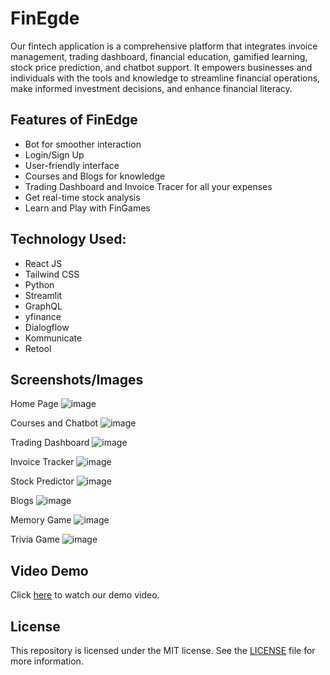 # FinEgde

Our fintech application is a comprehensive platform that integrates invoice management, trading dashboard, financial education, gamified learning, stock price prediction, and chatbot support. It empowers businesses and individuals with the tools and knowledge to streamline financial operations, make informed investment decisions, and enhance financial literacy.

## Features of FinEdge
- Bot for smoother interaction
- Login/Sign Up 
- User-friendly interface
- Courses and Blogs for knowledge
- Trading Dashboard and Invoice Tracer for all your expenses
- Get real-time stock analysis
- Learn and Play with FinGames

## Technology Used:
- React JS 
- Tailwind CSS 
- Python
- Streamlit
- GraphQL
- yfinance
- Dialogflow
- Kommunicate
- Retool



## Screenshots/Images
Home Page
![image](https://github.com/poojaramnaney/FinEdge/assets/101456681/3e6e067c-a5d0-44c7-891d-b8d5552d2752)


Courses and Chatbot
![image](https://github.com/poojaramnaney/FinEdge/assets/101456681/b887c724-50e2-4b99-a9ef-52e0824f6f2a)


Trading Dashboard
![image](https://github.com/poojaramnaney/FinEdge/assets/101456681/4243efea-60d5-4da3-8ced-1a9bff473894)

Invoice Tracker
![image](https://github.com/poojaramnaney/FinEdge/assets/101456681/a703de1a-b3fd-4c54-a369-1fc1955064ef)

Stock Predictor
![image](https://github.com/poojaramnaney/FinEdge/assets/101456681/6449ef68-43ee-4c34-8d05-bd4c08128cb4)

Blogs
![image](https://github.com/poojaramnaney/FinEdge/assets/101456681/73ef77ca-5131-40db-b4fa-633a94c52f7f)

Memory Game
![image](https://github.com/poojaramnaney/FinEdge/assets/101456681/02928aa3-8e72-44db-8917-af2d88cab217)


Trivia Game
![image](https://github.com/poojaramnaney/FinEdge/assets/101456681/90e06be5-84b9-4f38-ab30-5739728494c8)




## Video Demo
Click [here](https://www.youtube.com/watch?v=bzVxTdNhN9c&ab_channel=PoojaRamnaney) to watch our demo video.

## License
This repository is licensed under the MIT license. See the [LICENSE](https://github.com/poojaramnaney/Wie-Hack/blob/main/LICENSE) file for more information.
